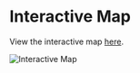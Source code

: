 # Interactive Map

View the interactive map [here](https://asu.maps.arcgis.com/home/webmap/viewer.html?webmap=7a58581ed3a142dab961bd18f0d0aa11).

![Interactive Map](https://your-username.github.io/your-repository-name/screenshot.png)




